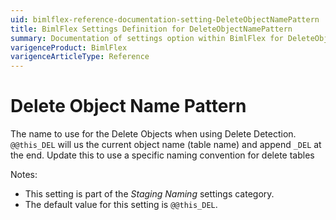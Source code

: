 ```yaml
---
uid: bimlflex-reference-documentation-setting-DeleteObjectNamePattern
title: BimlFlex Settings Definition for DeleteObjectNamePattern
summary: Documentation of settings option within BimlFlex for DeleteObjectNamePattern
varigenceProduct: BimlFlex
varigenceArticleType: Reference
---
```


# Delete Object Name Pattern

The name to use for the Delete Objects when using Delete Detection. `@@this_DEL` will us the current object name (table name) and append `_DEL` at the end. Update this to use a specific naming convention for delete tables

Notes:

* This setting is part of the *Staging Naming* settings category.
* The default value for this setting is `@@this_DEL`.
